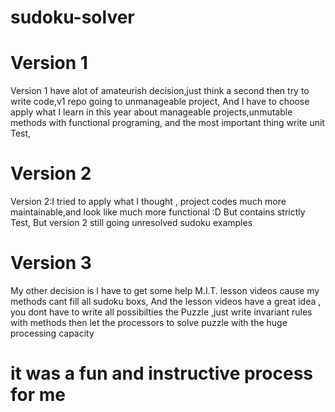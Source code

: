 # sudoku-solver

# Version 1
 Version 1 have alot of amateurish decision,just think a second then try to write code,v1 repo going to unmanageable project,
 And I have to choose apply what I learn in this year about manageable projects,unmutable methods with functional programing,
 and the most important thing write unit Test,

# Version 2
 Version 2:I tried to apply what I thought , project codes much more maintainable,and look like much more functional :D
 But contains strictly Test,
 But version 2 still going unresolved sudoku examples

# Version 3
 My other decision is I have to get some help M.I.T. lesson videos cause my methods cant fill all sudoku boxs,
 And the lesson videos have a great idea , you dont have to write all possibilties the Puzzle ,just write invariant rules with methods
 then let the processors to solve puzzle with  the huge processing capacity

# it was a fun and instructive process for me

